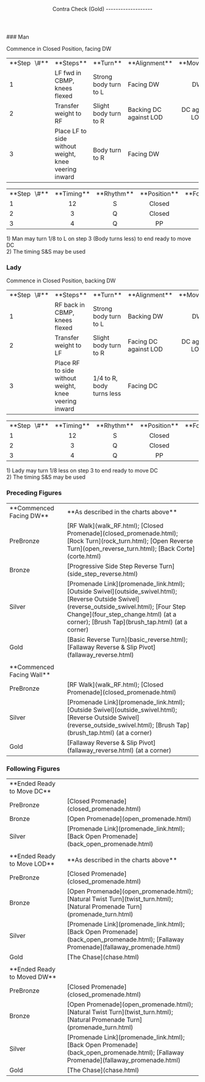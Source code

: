 <header>Contra Check (Gold)
-------------------

 </header>### Man

Commence in Closed Position, facing DW

 <table class="style1"> <tbody><tr> <td style="width:10%">**Step<span style="color:white">\_</span>\#**</td> <td style="width:38%">**Steps**</td> <td style="width:20%">**Turn**</td> <td style="width:16%">**Alignment**</td> <td style="width:16%;text-align:center">**Moving**</td> </tr> <tr> <td>1</td> <td>LF fwd in CBMP, knees flexed</td> <td>Strong body turn to L</td> <td>Facing DW</td> <td style="text-align:center">DW</td> </tr> <tr> <td>2</td> <td>Transfer weight to RF</td> <td>Slight body turn to R</td> <td>Backing DC against LOD</td> <td style="text-align:center">DC against LOD</td> </tr> <tr> <td>3</td> <td>Place LF to side without weight, knee veering inward</td> <td>Body turn to R</td> <td>Facing DW</td> <td style="text-align:center"> </td> </tr> </tbody></table>

 <table class="style1"> <tbody><tr> <td style="width:10%">**Step<span style="color:white">\_</span>\#**</td> <td style="width:20%;text-align:center">**Timing**</td> <td style="width:20%;text-align:center">**Rhythm**</td> <td style="width:20%;text-align:center">**Position**</td> <td style="width:30%;text-align:right">**Footwork**</td> </tr> <tr> <td>1</td> <td style="text-align:center">12</td> <td style="text-align:center">S</td> <td style="text-align:center">Closed</td> <td style="text-align:right">HF</td> </tr> <tr> <td>2</td> <td style="text-align:center">3</td> <td style="text-align:center">Q</td> <td style="text-align:center">Closed</td> <td style="text-align:right">BH</td> </tr> <tr> <td>3</td> <td style="text-align:center">4</td> <td style="text-align:center">Q</td> <td style="text-align:center">PP</td> <td style="text-align:right"> i/e of B</td> </tr> </tbody></table>

1\) Man may turn 1/8 to L on step 3 (Body turns less) to end ready to move DC  
 2) The timing S&amp;S may be used

### Lady

Commence in Closed Position, backing DW

 <table class="style1"> <tbody><tr> <td style="width:10%">**Step<span style="color:white">\_</span>\#**</td> <td style="width:38%">**Steps**</td> <td style="width:20%">**Turn**</td> <td style="width:16%">**Alignment**</td> <td style="width:16%;text-align:center">**Moving**</td> </tr> <tr> <td>1</td> <td>RF back in CBMP, knees flexed</td> <td>Strong body turn to L</td> <td>Backing DW</td> <td style="text-align:center">DW</td> </tr> <tr> <td>2</td> <td>Transfer weight to LF</td> <td>Slight body turn to R</td> <td>Facing DC against LOD</td> <td style="text-align:center">DC against LOD</td> </tr> <tr> <td>3</td> <td>Place RF to side without weight, knee veering inward</td> <td>1/4 to R, body turns less</td> <td>Facing DC</td> <td style="text-align:center"> </td> </tr> </tbody></table>

 <table class="style1"> <tbody><tr> <td style="width:10%">**Step<span style="color:white">\_</span>\#**</td> <td style="width:20%;text-align:center">**Timing**</td> <td style="width:20%;text-align:center">**Rhythm**</td> <td style="width:20%;text-align:center">**Position**</td> <td style="width:30%;text-align:right">**Footwork**</td> </tr> <tr> <td>1</td> <td style="text-align:center">12</td> <td style="text-align:center">S</td> <td style="text-align:center">Closed</td> <td style="text-align:right; width: 30%;">B</td> </tr> <tr> <td>2</td> <td style="text-align:center">3</td> <td style="text-align:center">Q</td> <td style="text-align:center">Closed</td> <td style="text-align:right; width: 30%;">Flat</td> </tr> <tr> <td>3 </td> <td style="text-align:center">4</td> <td style="text-align:center">Q</td> <td style="text-align:center">PP</td> <td style="text-align:right; width: 30%;">i/e of B</td> </tr> </tbody></table>

1\) Lady may turn 1/8 less on step 3 to end ready to move DC  
 2) The timing S&amp;S may be used

### Preceding Figures

 <table> <tbody><tr> <td>**Commenced Facing DW**</td> <td>**As described in the charts above**</td> </tr> <tr> <td style="width:30%">PreBronze</td> <td> [RF Walk](walk_RF.html); [Closed Promenade](closed_promenade.html); [Rock Turn](rock_turn.html); [Open Reverse Turn](open_reverse_turn.html); [Back Corte](corte.html) </td> </tr> <tr> <td>Bronze</td> <td> [Progressive Side Step Reverse Turn](side_step_reverse.html) </td> </tr> <tr> <td>Silver</td> <td> [Promenade Link](promenade_link.html); [Outside Swivel](outside_swivel.html); [Reverse Outside Swivel](reverse_outside_swivel.html); [Four Step Change](four_step_change.html) (at a corner); [Brush Tap](brush_tap.html) (at a corner) </td> </tr> <tr> <td>Gold</td> <td> [Basic Reverse Turn](basic_reverse.html); [Fallaway Reverse &amp; Slip Pivot](fallaway_reverse.html) </td> </tr> <tr> <td> </td> <td> </td> </tr> <tr> <td>**Commenced Facing Wall**</td> <td> </td> </tr> <tr> <td style="width:30%">PreBronze</td> <td> [RF Walk](walk_RF.html); [Closed Promenade](closed_promenade.html) </td> </tr> <tr> <td>Silver</td> <td> [Promenade Link](promenade_link.html); [Outside Swivel](outside_swivel.html); [Reverse Outside Swivel](reverse_outside_swivel.html); [Brush Tap](brush_tap.html) (at a corner) </td> </tr> <tr> <td>Gold</td> <td> [Fallaway Reverse &amp; Slip Pivot](fallaway_reverse.html) (at a corner) </td> </tr> </tbody></table>

### Following Figures

 <table> <tbody><tr> <td style="width:30%">**Ended Ready to Move DC**</td> <td> </td> </tr> <tr> <td style="width:30%">PreBronze</td> <td> [Closed Promenade](closed_promenade.html) </td> </tr> <tr> <td style="width:30%">Bronze</td> <td> [Open Promenade](open_promenade.html) </td> </tr> <tr> <td style="width:30%">Silver</td> <td> [Promenade Link](promenade_link.html); [Back Open Promenade](back_open_promenade.html) </td> </tr> <tr> <td style="width:30%"> </td> <td> </td> </tr> <tr> <td style="width:30%">**Ended Ready to Move LOD**</td> <td>**As described in the charts above**</td> </tr> <tr> <td style="width:30%">PreBronze</td> <td> [Closed Promenade](closed_promenade.html) </td> </tr> <tr> <td style="width:30%">Bronze</td> <td> [Open Promenade](open_promenade.html); [Natural Twist Turn](twist_turn.html); [Natural Promenade Turn](promenade_turn.html) </td> </tr> <tr> <td style="width:30%">Silver</td> <td> [Promenade Link](promenade_link.html); [Back Open Promenade](back_open_promenade.html); [Fallaway Promenade](fallaway_promenade.html) </td> </tr> <tr> <td style="width:30%">Gold</td> <td> [The Chase](chase.html) </td> </tr> <tr> <td style="width:30%"> </td> <td> </td> </tr> <tr> <td style="width:30%">**Ended Ready to Moved DW**</td> <td> </td> </tr> <tr> <td style="width:30%">PreBronze</td> <td> [Closed Promenade](closed_promenade.html) </td> </tr> <tr> <td style="width:30%">Bronze</td> <td> [Open Promenade](open_promenade.html); [Natural Twist Turn](twist_turn.html); [Natural Promenade Turn](promenade_turn.html) </td> </tr> <tr> <td style="width:30%">Silver</td> <td> [Promenade Link](promenade_link.html); [Back Open Promenade](back_open_promenade.html); [Fallaway Promenade](fallaway_promenade.html) </td> </tr> <tr> <td style="width:30%">Gold</td> <td> [The Chase](chase.html) </td> </tr> </tbody></table>